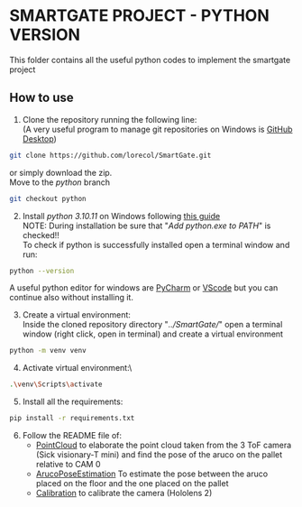# SMARTGATE PROJECT - PYTHON VERSION
This folder contains all the useful python codes to implement
the smartgate project

## How to use

1. Clone the repository running the following line:\
   (A very useful program to manage git repositories on Windows is [GitHub Desktop](https://desktop.github.com/))
```bash
git clone https://github.com/lorecol/SmartGate.git
```
or simply download the zip.\
Move to the _python_ branch
```bash
git checkout python
```

2. Install _python 3.10.11_ on Windows following [this guide](https://www.python.org/downloads/windows/)\
NOTE: During installation be sure that "_Add python.exe to PATH_" is checked!!\
To check if python is successfully installed open a terminal window and run:
```bash
python --version
```

A useful python editor for windows are [PyCharm](https://www.jetbrains.com/pycharm/download/#section=windows) or 
[VScode](https://code.visualstudio.com/) but you can continue also without installing it.

3. Create a virtual environment: \
Inside the cloned repository directory "_../SmartGate/_" open a terminal window (right click, open in terminal) and create a virtual environment
```bash
python -m venv venv 
```

4. Activate virtual environment:\

```bash
.\venv\Scripts\activate
```

5. Install all the requirements:
```bash
pip install -r requirements.txt 
```

6. Follow the README file of:
   - [PointCloud](PointCloud/README.md) to elaborate the point cloud taken from the 3 ToF camera (Sick visionary-T mini) and find the pose of the aruco on the pallet relative to CAM 0
   - [ArucoPoseEstimation](ArucoPoseEstimation/README.md) To estimate the pose between the aruco placed on the floor and the one placed on the pallet
   - [Calibration](Calibration/README.md) to calibrate the camera (Hololens 2)
